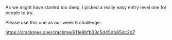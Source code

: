As we might have started too deep, I picked a really easy entry level one for people to try.

Please use this one as our week 6 challenge:

https://crackmes.one/crackme/611e9bfb33c5d45db85dc2d7
